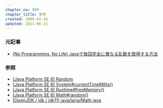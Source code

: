 ```yaml
---
chapter_no: 999
chapter_title: 参考
created: 2009-01-16
updated: 2021-06-21
---
```

### 元記事
- [(No Programming, No Life) Javaで毎回完全に異なる乱数を取得する方法](https://npnl.hatenablog.jp/entry/20090116/1232120896)

### 参照
- [(Java Platform SE 6) Random](https://docs.oracle.com/javase/6/docs/api/java/util/Random.html)
- [(Java Platform SE 6) System#currentTimeMillis()](https://docs.oracle.com/javase/6/docs/api/java/lang/System.html#currentTimeMillis())
- [(Java Platform SE 6) Runtime#freeMemory()](https://docs.oracle.com/javase/6/docs/api/java/lang/Runtime.html#freeMemory())
- [(Java Platform SE 6) Math#random()](https://docs.oracle.com/javase/6/docs/api/java/lang/Math.html#random())
- [(OpenJDK / jdk / jdk11) java/lang/Math.java](http://hg.openjdk.java.net/jdk/jdk11/file/1ddf9a99e4ad/src/java.base/share/classes/java/lang/Math.java)